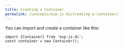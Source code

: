 ```yaml
---
title: Creating a Container
permalink: /concepts/esp-js-di/creating-a-container/
---
```


You can import and create a container like this:

```
import {Container} from 'esp-js-di';
const container = new Container();
```

